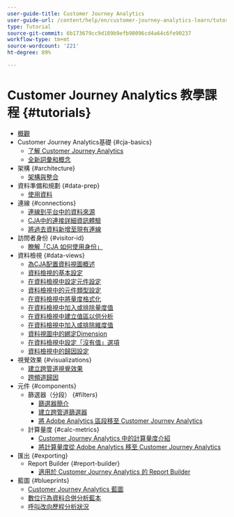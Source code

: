 ```yaml
---
user-guide-title: Customer Journey Analytics
user-guide-url: /content/help/en/customer-journey-analytics-learn/tutorials/overview.html
type: Tutorial
source-git-commit: 6b173679cc9d189b9efb98096cd4a64c6fe90237
workflow-type: tm+mt
source-wordcount: '221'
ht-degree: 89%

---
```



# Customer Journey Analytics 教學課程 {#tutorials}

+ [概觀](overview.md)
+ Customer Journey Analytics基礎 {#cja-basics}
   + [了解 Customer Journey Analytics](cja-basics/understanding-customer-journey-analytics.md)
   + [全新詞彙和概念](cja-basics/new-terms-and-concepts-in-cja.md)
+ 架構 {#architecture}
   + [架構與整合](architecture/architecture-and-integrations-of-cja.md)
+ 資料準備和規劃 {#data-prep}
   + [使用資料](data-prep/working-with-data-in-cja.md)
+ 連線 {#connections}
   + [連線到平台中的資料來源](connections/connecting-customer-journey-analytics-to-data-sources-in-platform.md)
   + [CJA中的連接詳細資訊體驗](connections/connections-details-experience-in-cja.md)
   + [將過去資料新增至現有連線](connections/add-past-data-to-an-existing-connection-in-cja.md)
+ 訪問者身份 {#visitor-id}
   + [瞭解「CJA 如何使用身份」](visitor-id/understanding-how-customer-journey-analytics-uses-identity.md)
+ 資料檢視 {#data-views}
   + [為CJA配置資料視圖概述](data-views/overview-of-configuring-data-views-for-cja.md)
   + [資料檢視的基本設定](data-views/basic-configuration-for-data-views.md)
   + [在資料檢視中設定元件設定](data-views/configuring-component-settings-in-data-views.md)
   + [資料檢視中的元件類型設定](data-views/component-type-settings-in-data-views.md)
   + [在資料檢視中將量度格式化](data-views/formatting-metrics-in-data-views.md)
   + [在資料檢視中加入或排除量度值](data-views/include-or-exclude-metric-values-in-data-views.md)
   + [在資料檢視中建立值區以供分析](data-views/creating-value-buckets-in-data-views-for-analysis.md)
   + [在資料檢視中加入或排除維度值](data-views/include-or-exclude-dimension-values-in-data-views.md)
   + [資料視圖中的綁定Dimension](data-views/binding-dimensions-in-data-views.md)
   + [在資料檢視中設定「沒有值」選項](data-views/configure-no-value-options-in-data-views.md)
   + [資料檢視中的歸因設定](data-views/attribution-settings-in-data-views.md)
+ 視覺效果 {#visualizations}
   + [建立跨管道視覺效果](visualizations/creating-cross-channel-visualizations-in-customer-journey-analytics.md)
   + [跨頻道歸因](visualizations/cross-channel-attribution-in-customer-journey-analytics.md)
+ 元件 {#components}
   + 篩選器（分段） {#filters}
      + [篩選器簡介](components/filters/introduction-to-filters-in-cja.md)
      + [建立跨管道篩選器](components/filters/creating-cross-channel-filters-in-customer-journey-analytics.md)
      + [將 Adobe Analytics 區段移至 Customer Journey Analytics](components/filters/moving-adobe-analytics-segments-to-customer-journey-analytics.md)
   + 計算量度 {#calc-metrics}
      + [Customer Journey Analytics 中的計算量度介紹](components/calc-metrics/introduction-to-calculated-metrics-in-customer-journey-analytics.md)
      + [將計算量度從 Adobe Analytics 移至 Customer Journey Analytics](components/calc-metrics/moving-your-calculated-metrics-from-adobe-analytics-to-customer-journey-analytics.md)
+ 匯出 {#exporting}
   + Report Builder {#report-builder}
      + [適用於 Customer Journey Analytics 的 Report Builder](exporting/report-builder/report-builder-for-customer-journey-analytics.md)
+ 藍圖 {#blueprints}
   + [Customer Journey Analytics 藍圖](https://experienceleague.adobe.com/docs/blueprints-learn/architecture/customer-journey-analytics/overview.html)
   + [數位行為資料合併分析藍本](https://experienceleague.adobe.com/docs/blueprints-learn/architecture/customer-journey-analytics/digital-behavioral-data-consolidation.html)
   + [呼叫改向歷程分析狀況](https://experienceleague.adobe.com/docs/blueprints-learn/architecture/customer-journey-analytics/call-deflect.html?lang=zh-Hant#customer-journey-analytics)

